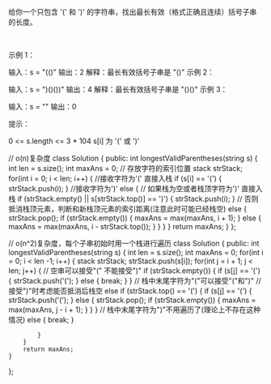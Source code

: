 给你一个只包含 '(' 和 ')' 的字符串，找出最长有效（格式正确且连续）括号子串的长度。

 

示例 1：

输入：s = "(()"
输出：2
解释：最长有效括号子串是 "()"
示例 2：

输入：s = ")()())"
输出：4
解释：最长有效括号子串是 "()()"
示例 3：

输入：s = ""
输出：0
 

提示：

0 <= s.length <= 3 * 104
s[i] 为 '(' 或 ')'

// o(n)复杂度
class Solution {
public:
    int longestValidParentheses(string s) {
        int len = s.size();
        int maxAns = 0;
		// 存放字符的索引位置
        stack<int> strStack;
        for(int i = 0; i < len; i++) {
			//接收字符为'(' 直接入栈
            if (s[i] == '(') {
                strStack.push(i);
            }
			//接收字符为')' 
			else {
				// 如果栈为空或者栈顶字符为')' 直接入栈
                if (strStack.empty() || s[strStack.top()] == ')') {
                    strStack.push(i);
                } 
				// 否则抵消栈顶元素，判断和新栈顶元素的索引距离(注意此时可能已经栈空)
				else {
                    strStack.pop();
                    if (strStack.empty()) {
                        maxAns = max(maxAns, i + 1);
                    } else {
                        maxAns = max(maxAns, i - strStack.top());
                    }
                }
            }
        }
        return maxAns;
    }
};


// o(n^2)复杂度，每个子串初始时用一个栈进行遍历
class Solution {
public:
    int longestValidParentheses(string s) {
        int len = s.size();
        int maxAns = 0;
        for(int i = 0; i < len -1; i++) {
            stack<char> strStack;
            strStack.push(s[i]);
            for(int j = i + 1; j < len; j++) {
				// 空串可以接受"(" 不能接受")"
                if (strStack.empty()) {
                    if (s[j] == '(') {
                        strStack.push('(');
                    } else {
                        break;
                    }
                }
				// 栈中末尾字符为"("可以接受"("和")"
				// 接受")"时考虑能否抵消后栈空
                else if (strStack.top() == '(') {
                    if (s[j] == '(') {
                        strStack.push('(');
                    } else {
                        strStack.pop();
                        if (strStack.empty()) {
                            maxAns = max(maxAns, j - i + 1);
                        }
                    }
                }
				// 栈中末尾字符为")"不用遍历了(理论上不存在这种情况)
				else {
                    break;
                }
                
            }
        }
        return maxAns;
    }
};